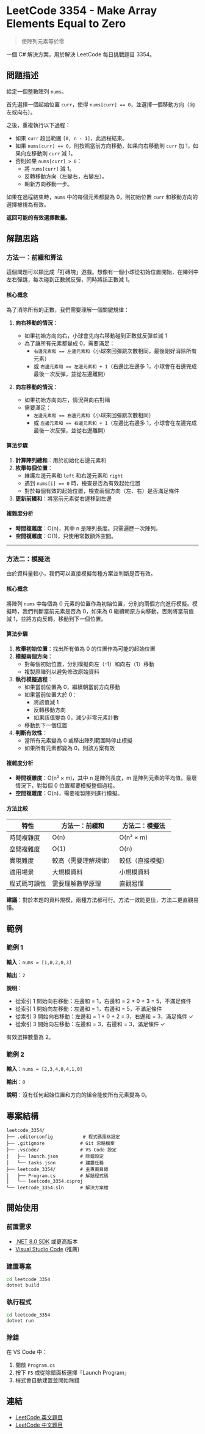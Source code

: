 # LeetCode 3354 - Make Array Elements Equal to Zero

> 使陣列元素等於零

一個 C# 解決方案，用於解決 LeetCode 每日挑戰題目 3354。

## 問題描述

給定一個整數陣列 `nums`。

首先選擇一個起始位置 `curr`，使得 `nums[curr] == 0`，並選擇一個移動方向（向左或向右）。

之後，重複執行以下過程：

- 如果 `curr` 超出範圍 `[0, n - 1]`，此過程結束。
- 如果 `nums[curr] == 0`，則按照當前方向移動，如果向右移動則 `curr` 加 1，如果向左移動則 `curr` 減 1。
- 否則如果 `nums[curr] > 0`：
  - 將 `nums[curr]` 減 1。
  - 反轉移動方向（左變右，右變左）。
  - 朝新方向移動一步。

如果在過程結束時，`nums` 中的每個元素都變為 0，則初始位置 `curr` 和移動方向的選擇被視為有效。

**返回可能的有效選擇數量。**

## 解題思路

### 方法一：前綴和算法

這個問題可以類比成「打磚塊」遊戲。想像有一個小球從初始位置開始，在陣列中左右彈跳，每次碰到正數就反彈，同時將該正數減 1。

#### 核心概念

為了消除所有的正數，我們需要理解一個關鍵規律：

1. **向右移動的情況**：
   - 如果初始方向向右，小球會先向右移動碰到正數就反彈並減 1
   - 為了讓所有元素都變成 0，需要滿足：
     - `右邊元素和 == 左邊元素和`（小球來回彈跳次數相同，最後剛好消除所有元素）
     - 或 `右邊元素和 == 左邊元素和 + 1`（右邊比左邊多 1，小球會在右邊完成最後一次反彈，並從左邊離開）

2. **向左移動的情況**：
   - 如果初始方向向左，情況與向右對稱
   - 需要滿足：
     - `左邊元素和 == 右邊元素和`（小球來回彈跳次數相同）
     - 或 `左邊元素和 == 右邊元素和 + 1`（左邊比右邊多 1，小球會在左邊完成最後一次反彈，並從右邊離開）

#### 算法步驟

1. **計算陣列總和**：用於初始化右邊元素和
2. **枚舉每個位置**：
   - 維護左邊元素和 `left` 和右邊元素和 `right`
   - 遇到 `nums[i] == 0` 時，檢查是否為有效起始位置
   - 對於每個有效的起始位置，檢查兩個方向（左、右）是否滿足條件
3. **更新前綴和**：將當前元素從右邊移到左邊

#### 複雜度分析

- **時間複雜度**：O(n)，其中 n 是陣列長度。只需遍歷一次陣列。
- **空間複雜度**：O(1)，只使用常數額外空間。

---

### 方法二：模擬法

由於資料量較小，我們可以直接模擬每種方案並判斷是否有效。

#### 核心概念

將陣列 `nums` 中每個為 0 元素的位置作為初始位置，分別向兩個方向進行模擬。模擬時，我們判斷當前元素是否為 0，如果為 0 繼續朝原方向移動，否則將當前值減 1，並將方向反轉，移動到下一個位置。

#### 算法步驟

1. **枚舉初始位置**：找出所有值為 0 的位置作為可能的起始位置
2. **模擬兩個方向**：
   - 對每個初始位置，分別模擬向左（-1）和向右（1）移動
   - 複製原陣列以避免修改原始資料
3. **執行模擬過程**：
   - 如果當前位置為 0，繼續朝當前方向移動
   - 如果當前位置大於 0：
     - 將該值減 1
     - 反轉移動方向
     - 如果該值變為 0，減少非零元素計數
   - 移動到下一個位置
4. **判斷有效性**：
   - 當所有元素變為 0 或移出陣列範圍時停止模擬
   - 如果所有元素都變為 0，則該方案有效

#### 複雜度分析

- **時間複雜度**：O(n² × m)，其中 n 是陣列長度，m 是陣列元素的平均值。最壞情況下，對每個 0 位置都要模擬整個過程。
- **空間複雜度**：O(n)，需要複製陣列進行模擬。

#### 方法比較

| 特性 | 方法一：前綴和 | 方法二：模擬法 |
|------|---------------|---------------|
| 時間複雜度 | O(n) | O(n² × m) |
| 空間複雜度 | O(1) | O(n) |
| 實現難度 | 較高（需要理解規律） | 較低（直接模擬） |
| 適用場景 | 大規模資料 | 小規模資料 |
| 程式碼可讀性 | 需要理解數學原理 | 直觀易懂 |

**建議**：對於本題的資料規模，兩種方法都可行。方法一效能更佳，方法二更直觀易懂。

## 範例

### 範例 1

**輸入**：`nums = [1,0,2,0,3]`

**輸出**：`2`

**說明**：

- 從索引 1 開始向右移動：左邊和 = 1，右邊和 = 2 + 0 + 3 = 5，不滿足條件
- 從索引 1 開始向左移動：左邊和 = 1，右邊和 = 5，不滿足條件
- 從索引 3 開始向右移動：左邊和 = 1 + 0 + 2 = 3，右邊和 = 3，滿足條件 ✓
- 從索引 3 開始向左移動：左邊和 = 3，右邊和 = 3，滿足條件 ✓

有效選擇數量為 2。

### 範例 2

**輸入**：`nums = [2,3,4,0,4,1,0]`

**輸出**：`0`

**說明**：沒有任何起始位置和方向的組合能使所有元素變為 0。

## 專案結構

```text
leetcode_3354/
├── .editorconfig           # 程式碼風格設定
├── .gitignore             # Git 忽略檔案
├── .vscode/               # VS Code 設定
│   ├── launch.json        # 除錯設定
│   └── tasks.json         # 建置任務
├── leetcode_3354/         # 主專案目錄
│   ├── Program.cs         # 解題程式碼
│   └── leetcode_3354.csproj
└── leetcode_3354.sln      # 解決方案檔
```

## 開始使用

### 前置需求

- [.NET 8.0 SDK](https://dotnet.microsoft.com/download/dotnet/8.0) 或更高版本
- [Visual Studio Code](https://code.visualstudio.com/) (推薦)

### 建置專案

```bash
cd leetcode_3354
dotnet build
```

### 執行程式

```bash
cd leetcode_3354
dotnet run
```

### 除錯

在 VS Code 中：

1. 開啟 `Program.cs`
2. 按下 `F5` 或從除錯面板選擇「Launch Program」
3. 程式會自動建置並開始除錯

## 連結

- [LeetCode 英文題目](https://leetcode.com/problems/make-array-elements-equal-to-zero/description/?envType=daily-question&envId=2025-10-28)
- [LeetCode 中文題目](https://leetcode.cn/problems/make-array-elements-equal-to-zero/description/?envType=daily-question&envId=2025-10-28)
